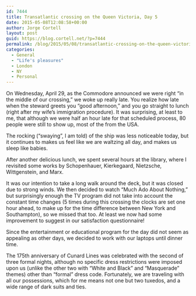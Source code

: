 ```yaml
---
id: 7444
title: Transatlantic crossing on the Queen Victoria, Day 5
date: 2015-05-08T12:08:58+00:00
author: Jorge Cortell
layout: post
guid: https://blog.cortell.net/?p=7444
permalink: /blog/2015/05/08/transatlantic-crossing-on-the-queen-victoria-day-5/
categories:
  - General
  - "Life's pleasures"
  - London
  - NY
  - Personal
---
```

On Wednesday, April 29, as the Commodore announced we were right “in the middle of our crossing,” we woke up really late. You realize how late when the steward greets you “good afternoon,” and you go straight to lunch (right after my wife’s immigration procedure). It was surprising, at least to me, that although we were half an hour late for that scheduled process, 80 people were still to show up, most of the from the USA.

The rocking (“swaying”, I am told) of the ship was less noticeable today, but it continues to makes us feel like we are waltzing all day, and makes us sleep like babies.

After another delicious lunch, we spent several hours at the library, where I revisited some works by Schopenhauer, Kierkegaard, Nietzsche, Wittgenstein, and Marx.

It was our intention to take a long walk around the deck, but it was closed due to strong winds. We then decided to watch “Much Ado About Nothing,” but surprisingly enough the TV program did not take into account the constant time changes (5 times during this crossing the clocks are set one hour ahead, to make up for the time difference between New York and Southampton), so we missed that too. At least we now had some improvement to suggest in our satisfaction questionnaire!

Since the entertainment or educational program for the day did not seem as appealing as other days, we decided to work with our laptops until dinner time.

The 175th anniversary of Cunard Lines was celebrated with the second of three formal nights, although no specific dress restrictions were imposed upon us (unlike the other two with “White and Black” and “Masquerade” themes) other than “formal” dress code. Fortunately, we are traveling with all our possessions, which for me means not one but two tuxedos, and a wide range of dark suits and ties.